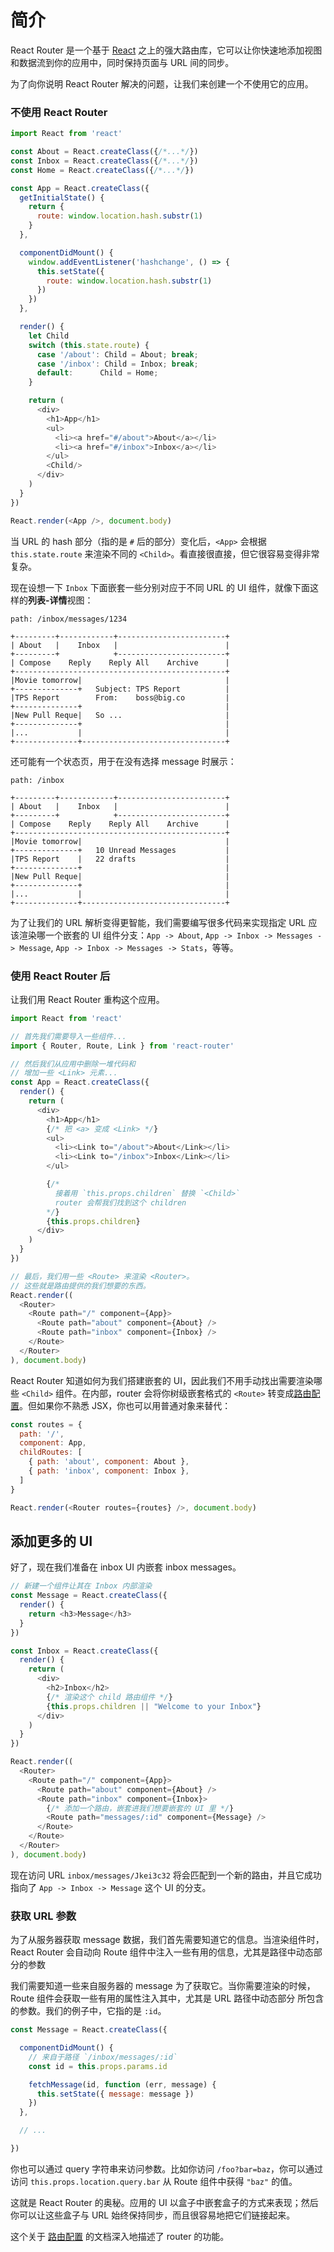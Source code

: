 # 简介

React Router 是一个基于 [React](http://facebook.github.io/react/)  之上的强大路由库，它可以让你快速地添加视图和数据流到你的应用中，同时保持页面与 URL 间的同步。

为了向你说明 React Router 解决的问题，让我们来创建一个不使用它的应用。

### 不使用 React Router

```js
import React from 'react'

const About = React.createClass({/*...*/})
const Inbox = React.createClass({/*...*/})
const Home = React.createClass({/*...*/})

const App = React.createClass({
  getInitialState() {
    return {
      route: window.location.hash.substr(1)
    }
  },

  componentDidMount() {
    window.addEventListener('hashchange', () => {
      this.setState({
        route: window.location.hash.substr(1)
      })
    })
  },

  render() {
    let Child
    switch (this.state.route) {
      case '/about': Child = About; break;
      case '/inbox': Child = Inbox; break;
      default:      Child = Home;
    }

    return (
      <div>
        <h1>App</h1>
        <ul>
          <li><a href="#/about">About</a></li>
          <li><a href="#/inbox">Inbox</a></li>
        </ul>
        <Child/>
      </div>
    )
  }
})

React.render(<App />, document.body)
```

当 URL 的 hash 部分（指的是 `#` 后的部分）变化后，`<App>` 会根据 `this.state.route` 来渲染不同的 `<Child>`。看直接很直接，但它很容易变得非常复杂。

现在设想一下 `Inbox` 下面嵌套一些分别对应于不同 URL 的 UI 组件，就像下面这样的**列表-详情**视图：

```
path: /inbox/messages/1234

+---------+------------+------------------------+
| About   |    Inbox   |                        |
+---------+            +------------------------+
| Compose    Reply    Reply All    Archive      |
+-----------------------------------------------+
|Movie tomorrow|                                |
+--------------+   Subject: TPS Report          |
|TPS Report        From:    boss@big.co         |
+--------------+                                |
|New Pull Reque|   So ...                       |
+--------------+                                |
|...           |                                |
+--------------+--------------------------------+
```

还可能有一个状态页，用于在没有选择 message 时展示：

```
path: /inbox

+---------+------------+------------------------+
| About   |    Inbox   |                        |
+---------+            +------------------------+
| Compose    Reply    Reply All    Archive      |
+-----------------------------------------------+
|Movie tomorrow|                                |
+--------------+   10 Unread Messages           |
|TPS Report    |   22 drafts                    |
+--------------+                                |
|New Pull Reque|                                |
+--------------+                                |
|...           |                                |
+--------------+--------------------------------+
```

为了让我们的 URL 解析变得更智能，我们需要编写很多代码来实现指定 URL 应该渲染哪一个嵌套的 UI 组件分支：`App -> About`, `App -> Inbox -> Messages -> Message`, `App -> Inbox -> Messages -> Stats`，等等。

### 使用 React Router 后

让我们用 React Router 重构这个应用。

```js
import React from 'react'

// 首先我们需要导入一些组件...
import { Router, Route, Link } from 'react-router'

// 然后我们从应用中删除一堆代码和
// 增加一些 <Link> 元素...
const App = React.createClass({
  render() {
    return (
      <div>
        <h1>App</h1>
        {/* 把 <a> 变成 <Link> */}
        <ul>
          <li><Link to="/about">About</Link></li>
          <li><Link to="/inbox">Inbox</Link></li>
        </ul>

        {/*
          接着用 `this.props.children` 替换 `<Child>`
          router 会帮我们找到这个 children
        */}
        {this.props.children}
      </div>
    )
  }
})

// 最后，我们用一些 <Route> 来渲染 <Router>。
// 这些就是路由提供的我们想要的东西。
React.render((
  <Router>
    <Route path="/" component={App}>
      <Route path="about" component={About} />
      <Route path="inbox" component={Inbox} />
    </Route>
  </Router>
), document.body)
```

React Router 知道如何为我们搭建嵌套的 UI，因此我们不用手动找出需要渲染哪些 `<Child>` 组件。在内部，router 会将你树级嵌套格式的 `<Route>` 转变成[路由配置](/docs/Glossary.md#routeconfig)。但如果你不熟悉 JSX，你也可以用普通对象来替代：

```js
const routes = {
  path: '/',
  component: App,
  childRoutes: [
    { path: 'about', component: About },
    { path: 'inbox', component: Inbox },
  ]
}

React.render(<Router routes={routes} />, document.body)
```

## 添加更多的 UI

好了，现在我们准备在 inbox UI 内嵌套 inbox messages。

```js
// 新建一个组件让其在 Inbox 内部渲染
const Message = React.createClass({
  render() {
    return <h3>Message</h3>
  }
})

const Inbox = React.createClass({
  render() {
    return (
      <div>
        <h2>Inbox</h2>
        {/* 渲染这个 child 路由组件 */}
        {this.props.children || "Welcome to your Inbox"}
      </div>
    )
  }
})

React.render((
  <Router>
    <Route path="/" component={App}>
      <Route path="about" component={About} />
      <Route path="inbox" component={Inbox}>
        {/* 添加一个路由，嵌套进我们想要嵌套的 UI 里 */}
        <Route path="messages/:id" component={Message} />
      </Route>
    </Route>
  </Router>
), document.body)
```

现在访问 URL `inbox/messages/Jkei3c32` 将会匹配到一个新的路由，并且它成功指向了 `App -> Inbox -> Message` 这个 UI 的分支。

### 获取 URL 参数

为了从服务器获取 message 数据，我们首先需要知道它的信息。当渲染组件时，React Router 会自动向 Route 组件中注入一些有用的信息，尤其是路径中动态部分的参数

我们需要知道一些来自服务器的 message 为了获取它。当你需要渲染的时候，Route 组件会获取一些有用的属性注入其中，尤其是 URL 路径中动态部分 所包含的参数。我们的例子中，它指的是 `:id`。

```js
const Message = React.createClass({

  componentDidMount() {
    // 来自于路径 `/inbox/messages/:id`
    const id = this.props.params.id

    fetchMessage(id, function (err, message) {
      this.setState({ message: message })
    })
  },

  // ...

})
```

你也可以通过 query 字符串来访问参数。比如你访问 `/foo?bar=baz`，你可以通过访问 `this.props.location.query.bar` 从 Route 组件中获得 `"baz"` 的值。

这就是 React Router 的奥秘。应用的 UI 以盒子中嵌套盒子的方式来表现；然后你可以让这些盒子与 URL 始终保持同步，而且很容易地把它们链接起来。

这个关于 [路由配置](/docs/guides/basics/RouteConfiguration.md) 的文档深入地描述了 router 的功能。
